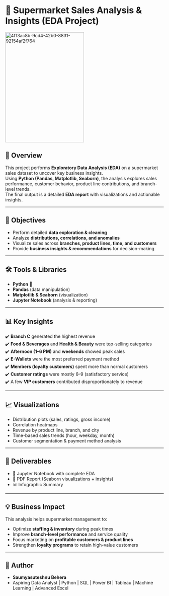 # 🛒 Supermarket Sales Analysis & Insights (EDA Project)
<img width="250" height="350" alt="4f13ac8b-9cd4-42b0-8831-92154af2f764" src="https://github.com/user-attachments/assets/cd027a5f-865d-4466-a187-cef6d3b39f79" />


## 📖 Overview
This project performs **Exploratory Data Analysis (EDA)** on a supermarket sales dataset to uncover key business insights.  
Using **Python (Pandas, Matplotlib, Seaborn)**, the analysis explores sales performance, customer behavior, product line contributions, and branch-level trends.  
The final output is a detailed **EDA report** with visualizations and actionable insights.

---

## 🎯 Objectives
- Perform detailed **data exploration & cleaning**  
- Analyze **distributions, correlations, and anomalies**  
- Visualize sales across **branches, product lines, time, and customers**  
- Provide **business insights & recommendations** for decision-making  

---

## 🛠️ Tools & Libraries
- **Python** 🐍  
- **Pandas** (data manipulation)  
- **Matplotlib & Seaborn** (visualization)  
- **Jupyter Notebook** (analysis & reporting)  

---

## 📊 Key Insights
✔️ **Branch C** generated the highest revenue  
✔️ **Food & Beverages** and **Health & Beauty** were top-selling categories  
✔️ **Afternoon (1–6 PM)** and **weekends** showed peak sales  
✔️ **E-Wallets** were the most preferred payment method  
✔️ **Members (loyalty customers)** spent more than normal customers  
✔️ **Customer ratings** were mostly 6–9 (satisfactory service)  
✔️ A few **VIP customers** contributed disproportionately to revenue  

---

## 📈 Visualizations
- Distribution plots (sales, ratings, gross income)  
- Correlation heatmaps  
- Revenue by product line, branch, and city  
- Time-based sales trends (hour, weekday, month)  
- Customer segmentation & payment method analysis  

---

## 📂 Deliverables
- 📝 Jupyter Notebook with complete EDA  
- 📑 PDF Report (Seaborn visualizations + insights)  
- 📊 Infographic Summary  

---

## 💡 Business Impact
This analysis helps supermarket management to:  
- Optimize **staffing & inventory** during peak times  
- Improve **branch-level performance** and service quality  
- Focus marketing on **profitable customers & product lines**  
- Strengthen **loyalty programs** to retain high-value customers  

---

## 👤 Author
- **Saumyasuteshnu Behera**  
- Aspiring Data Analyst | Python | SQL | Power BI | Tableau | Machine Learning | Advanced Excel

